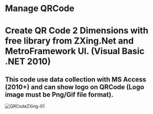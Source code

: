 # Manage QRCode
# Create QR Code 2 Dimensions with free library from ZXing.Net and MetroFramework UI. (Visual Basic .NET 2010)
## This code use data collection with MS Access (2010+) and can show logo on QRCode (Logo image must be Png/Gif file format).

![QRCodeZXing-01](https://github.com/thongkorn/ManageQRCode/assets/27464308/88ec6f5c-b5c6-453f-aaf4-d81e36fe35d2)
